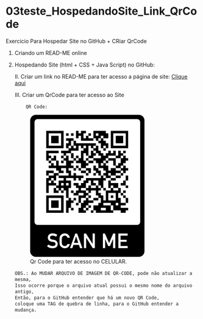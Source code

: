 # 03teste_HospedandoSite_Link_QrCode
Exercicio Para Hospedar Site no GitHub + CRiar QrCode

1.  Criando um READ-ME online

2.	Hospedando Site (html + CSS + Java Script) no GitHub:

    II.	Criar um link no READ-ME para ter acesso a página de site:
        <a href="https://thi2030.github.io/GitHub_Exercicios03_HospedandoSite_Link_QrCode/">Clique aqui</a>

    III.	Criar um QrCode para ter acesso ao Site

            QR Code:

    <figure>
        <img src="qrCode.png" alt="Coloque a camera do celular por cima.">
            <br/>
        <figcaption>Qr Code para ter acesso no CELULAR.</figcaption>
    </figure>

        OBS.: Ao MUDAR ARQUIVO DE IMAGEM DE QR-CODE, pode não atualizar a mesma, 
        Isso ocorre porque o arquivo atual possui o mesmo nome do arquivo antigo,
        Então, para o GitHub entender que há um novo QR Code, 
        coloque uma TAG de quebra de linha, para o GitHub entender a mudança.
